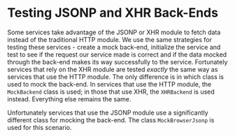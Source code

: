# Testing JSONP and XHR Back-Ends

Some services take advantage of the JSONP or XHR module to fetch data instead of the traditional HTTP module. We use the same strategies for testing these services - create a mock back-end, initialize the service and test to see if the request our service made is correct and if the data mocked through the back-end makes its way successfully to the service. Fortunately services that rely on the XHR module are tested _exactly_ the same way as services that use the HTTP module. The only difference is in which class is used to mock the back-end. In services that use the HTTP module, the `MockBackend` class is used; in those that use XHR, the `XHRBackend` is used instead. Everything else remains the same.

Unfortunately services that use the JSONP module use a significantly different class for mocking the back-end. The class `MockBrowserJsonp` is used for this scenario.

